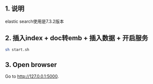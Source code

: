 ## 1. 说明
elastic search使用是7.3.2版本

## 2. 插入index + doc转emb + 插入数据 + 开启服务
```bash
sh start.sh
```

## 3. Open browser
Go to <http://127.0.0.1:5000>.